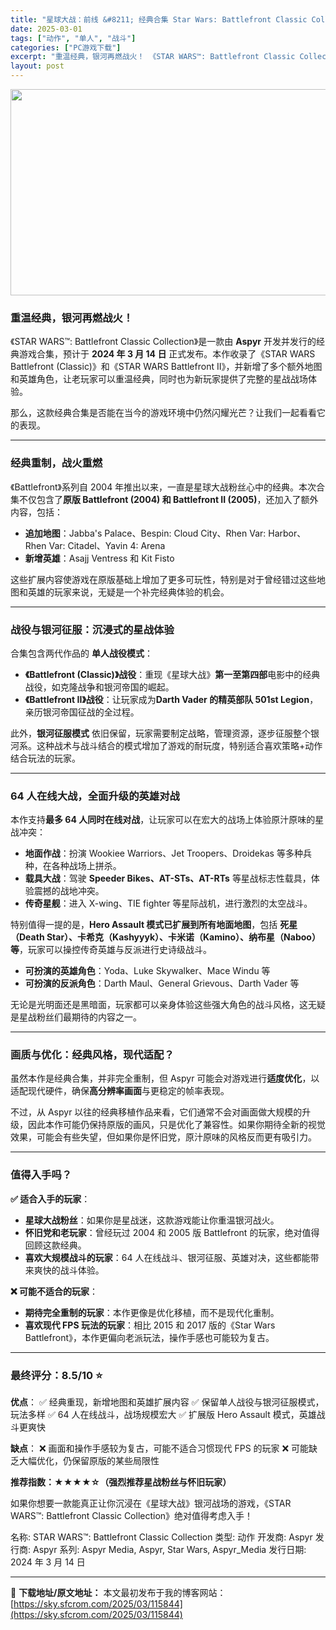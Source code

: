 ```yaml
---
title: "星球大战：前线 &#8211; 经典合集 Star Wars: Battlefront Classic Collection PC中文"
date: 2025-03-01
tags: ["动作", "单人", "战斗"]
categories: ["PC游戏下载"]
excerpt: "重温经典，银河再燃战火！ 《STAR WARS™: Battlefront Classic Collection》是一款由 Aspyr 开发并发行的经典游戏合集，预计于 2024 年 3 月 14 日 正式发布。本作收录了《STAR WARS Battlefront (Classic)》和《STAR&hellip;"
layout: post
---
```


<img class="aligncenter size-full wp-image-115845" src="https://sky.sfcrom.com/wp-content/uploads/2025/03/2025030109494975.webp" alt="" width="660" height="330" />
<h3><strong>重温经典，银河再燃战火！</strong></h3>
《STAR WARS™: Battlefront Classic Collection》是一款由 <strong>Aspyr</strong> 开发并发行的经典游戏合集，预计于 <strong>2024 年 3 月 14 日</strong> 正式发布。本作收录了《STAR WARS Battlefront (Classic)》和《STAR WARS Battlefront II》，并新增了多个额外地图和英雄角色，让老玩家可以重温经典，同时也为新玩家提供了完整的星战战场体验。

那么，这款经典合集是否能在当今的游戏环境中仍然闪耀光芒？让我们一起看看它的表现。

<hr />

<h3><strong>经典重制，战火重燃</strong></h3>
《Battlefront》系列自 2004 年推出以来，一直是星球大战粉丝心中的经典。本次合集不仅包含了<strong>原版 Battlefront (2004) 和 Battlefront II (2005)</strong>，还加入了额外内容，包括：
<ul>
 	<li><strong>追加地图</strong>：Jabba's Palace、Bespin: Cloud City、Rhen Var: Harbor、Rhen Var: Citadel、Yavin 4: Arena</li>
 	<li><strong>新增英雄</strong>：Asajj Ventress 和 Kit Fisto</li>
</ul>
这些扩展内容使游戏在原版基础上增加了更多可玩性，特别是对于曾经错过这些地图和英雄的玩家来说，无疑是一个补完经典体验的机会。

<hr />

<h3><strong>战役与银河征服：沉浸式的星战体验</strong></h3>
合集包含两代作品的 <strong>单人战役模式</strong>：
<ul>
 	<li><strong>《Battlefront (Classic)》战役</strong>：重现《星球大战》<strong>第一至第四部</strong>电影中的经典战役，如克隆战争和银河帝国的崛起。</li>
 	<li><strong>《Battlefront II》战役</strong>：让玩家成为<strong>Darth Vader 的精英部队 501st Legion</strong>，亲历银河帝国征战的全过程。</li>
</ul>
此外，<strong>银河征服模式</strong> 依旧保留，玩家需要制定战略，管理资源，逐步征服整个银河系。这种战术与战斗结合的模式增加了游戏的耐玩度，特别适合喜欢策略+动作结合玩法的玩家。

<hr />

<h3><strong>64 人在线大战，全面升级的英雄对战</strong></h3>
本作支持<strong>最多 64 人同时在线对战</strong>，让玩家可以在宏大的战场上体验原汁原味的星战冲突：
<ul>
 	<li><strong>地面作战</strong>：扮演 Wookiee Warriors、Jet Troopers、Droidekas 等多种兵种，在各种战场上拼杀。</li>
 	<li><strong>载具大战</strong>：驾驶 <strong>Speeder Bikes、AT-STs、AT-RTs</strong> 等星战标志性载具，体验震撼的战地冲突。</li>
 	<li><strong>传奇星舰</strong>：进入 X-wing、TIE fighter 等星际战机，进行激烈的太空战斗。</li>
</ul>
特别值得一提的是，<strong>Hero Assault 模式已扩展到所有地面地图</strong>，包括 <strong>死星（Death Star）、卡希克（Kashyyyk）、卡米诺（Kamino）、纳布星（Naboo）等</strong>，玩家可以操控传奇英雄与反派进行史诗级战斗。
<ul>
 	<li><strong>可扮演的英雄角色</strong>：Yoda、Luke Skywalker、Mace Windu 等</li>
 	<li><strong>可扮演的反派角色</strong>：Darth Maul、General Grievous、Darth Vader 等</li>
</ul>
无论是光明面还是黑暗面，玩家都可以亲身体验这些强大角色的战斗风格，这无疑是星战粉丝们最期待的内容之一。

<hr />

<h3><strong>画质与优化：经典风格，现代适配？</strong></h3>
虽然本作是经典合集，并非完全重制，但 Aspyr 可能会对游戏进行<strong>适度优化</strong>，以适配现代硬件，确保<strong>高分辨率画面</strong>与更稳定的帧率表现。

不过，从 Aspyr 以往的经典移植作品来看，它们通常不会对画面做大规模的升级，因此本作可能仍保持原版的画风，只是优化了兼容性。如果你期待全新的视觉效果，可能会有些失望，但如果你是怀旧党，原汁原味的风格反而更有吸引力。

<hr />

<h3><strong>值得入手吗？</strong></h3>
<strong>✅ 适合入手的玩家</strong>：
<ul>
 	<li><strong>星球大战粉丝</strong>：如果你是星战迷，这款游戏能让你重温银河战火。</li>
 	<li><strong>怀旧党和老玩家</strong>：曾经玩过 2004 和 2005 版 Battlefront 的玩家，绝对值得回顾这款经典。</li>
 	<li><strong>喜欢大规模战斗的玩家</strong>：64 人在线战斗、银河征服、英雄对决，这些都能带来爽快的战斗体验。</li>
</ul>
<strong>❌ 可能不适合的玩家</strong>：
<ul>
 	<li><strong>期待完全重制的玩家</strong>：本作更像是优化移植，而不是现代化重制。</li>
 	<li><strong>喜欢现代 FPS 玩法的玩家</strong>：相比 2015 和 2017 版的《Star Wars Battlefront》，本作更偏向老派玩法，操作手感也可能较为复古。</li>
</ul>

<hr />

<h3><strong>最终评分：8.5/10</strong> ⭐</h3>
<strong>优点</strong>：
✅ 经典重现，新增地图和英雄扩展内容
✅ 保留单人战役与银河征服模式，玩法多样
✅ 64 人在线战斗，战场规模宏大
✅ 扩展版 Hero Assault 模式，英雄战斗更爽快

<strong>缺点</strong>：
❌ 画面和操作手感较为复古，可能不适合习惯现代 FPS 的玩家
❌ 可能缺乏大幅优化，仍保留原版的某些局限性

<strong>推荐指数：★★★★☆（强烈推荐星战粉丝与怀旧玩家）</strong>

如果你想要一款能真正让你沉浸在《星球大战》银河战场的游戏，《STAR WARS™: Battlefront Classic Collection》绝对值得考虑入手！

名称: STAR WARS™: Battlefront Classic Collection
类型: 动作
开发商: Aspyr
发行商: Aspyr
系列: Aspyr Media, Aspyr, Star Wars, Aspyr_Media
发行日期: 2024 年 3 月 14 日

---
📖 **下载地址/原文地址：** 本文最初发布于我的博客网站：[https://sky.sfcrom.com/2025/03/115844](https://sky.sfcrom.com/2025/03/115844)
